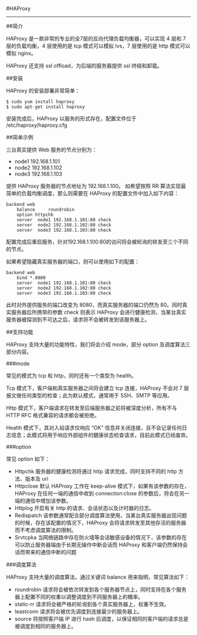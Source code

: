 #HAProxy

---

##简介

HAProxy 是一款非常的专业的全7层的反向代理负载均衡器，可以实现 4 层和 7 层的负载均衡，4 层使用的是 tcp 模式可以模拟 lvs，7 层使用的是 http 模式可以模拟 nginx。

HAProxy 还支持 ssl offload，为后端的服务器提供 ssl 终结和卸载。

##安装

HAProxy 的安装部署非常简单：
```shell
$ sudo yum install haproxy
$ sudo apt-get install haproxy
```
安装完成后，HAProxy 以服务的形式存在，配置文件位于 /etc/haproxy/haproxy.cfg

##简单示例

三台真实提供 Web 服务的节点分别为：

* node1 192.168.1.101
* node2 192.168.1.102
* node3 192.168.1.103

提供 HAProxy 服务器的节点地址为 192.168.1.100。
如希望按照 RR 算法实现最简单的负载均衡调度，那么则需要在 HAProxy 的配置文件中加入如下内容：
```shell
backend web
    balance     roundrobin
    option httpchk
    server  node1 192.168.1.101:80 check
    server  node2 192.168.1.102:80 check
    server  node3 192.168.1.103:80 check
```
配置完成后重启服务，针对192.168.1.100:80的访问将会被轮询的转发至三个不同的节点。

如果希望隐藏真实服务器的端口，则可以使用如下的配置：
```shell
backend web
    bind *.8080
    server  node1 192.168.1.101:80 check
    server  node2 192.168.1.102:80 check
    server  node3 192.168.1.103:80 check
```
此时对外提供服务的端口改变为 8080，而真实服务器的端口仍然为 80。同时真实服务器后所携带的参数 check 则表示 HAProxy 会进行健康检测，当某台真实服务器被探测到不可达之后，请求将不会被转发到该服务器上。

##支持功能

HAProxy 支持大量的功能特性，我们将会介绍 mode，部分 option 及调度算法三部分内容。

###mode

常见的模式为 tcp 和 http，同时还有一个类型为 health。

Tcp 模式下，客户端和真实服务器之间将会建立 tcp 连接，HAProxy 不会对 7 层报文做任何类型的检查；此为默认模式，通常用于 SSH、SMTP 等应用。

Http 模式下，客户端请求在转发至后端服务器之前将被深度分析，所有不与 HTTP RFC 格式兼容的请求都会被拒绝。

Health 模式下，其对入站请求仅响应 “OK” 信息并关闭连接，且不会记录任何日志信息；此模式将用于响应外部组件的健康状态检查请求，目前此模式已经废弃。

###option

常见 option 如下：
* Httpchk 服务器的健康检测将通过 http 请求完成，同时支持不同的 http 方法、版本及 uri
* Httpclose 默认 HAProxy 工作在 keep-alive 模式下，如果有该参数的存在，HAProxy 在任何一端的通信中收到 connection:close 的参数后，将会在另一端的通信中增加该参数。
* Httplog 开启有关 http 的请求、会话状态以及计时器的日志。
* Redispatch 该参数通常配合部分调度算法使用，当某台真实服务器出现问题的时候，存在该配置的情况下，HAProxy 会将请求转发至其他存活的服务器而不考虑调度算法的限制。
* Srvtcpka 当网络链路中存在防火墙等会话敏感设备的情况下，该参数的存在可以防止服务器端由于长期无操作中断会话而 HAProxy 和客户端仍然保持会话而带来的通信中断的问题

###调度算法

HAProxy 支持大量的调度算法，通过关键词 balance 用来指明，常见算法如下：
* roundrobin 请求将会被依次转发到各个服务器节点上，同时支持在各个服务器上配置不同的权重以调整调度到不同服务器上的概率。
* static-rr 请求将会被严格的轮询到各个真实服务器上，权重不生效。
* leastconn 请求将会被优先调度到连接最少的服务器上。
* source 将按照客户端 IP 进行 hash 后调度，以保证相同的客户端的请求总是被调度到相同的服务器上。


